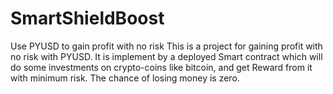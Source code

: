 # SmartShieldBoost
Use PYUSD to gain profit with no risk
This is a project for gaining profit with no risk with PYUSD. It is implement by a deployed Smart contract which will do some investments on crypto-coins like bitcoin, and get Reward from it with minimum risk. The chance of losing money is zero.
